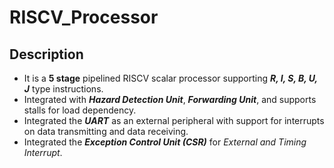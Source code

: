 # RISCV_Processor

## Description
- It is a **5 stage** pipelined RISCV scalar processor supporting ***R, I, S, B, U, J*** type instructions.
- Integrated with ***Hazard Detection Unit***, ***Forwarding Unit***, and supports stalls for load dependency.
- Integrated the ***UART*** as an external peripheral with support for interrupts on data transmitting and data receiving.
- Integrated the ***Exception Control Unit (CSR)*** for *External and Timing Interrupt*.
